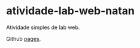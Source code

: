 # atividade-lab-web-natan
Atividade simples de lab web.

Github [pages](https://ntsmoura.github.io/atividade-lab-web-natan/index.html).
